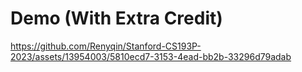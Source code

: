 # Demo (With Extra Credit)



https://github.com/Renyqin/Stanford-CS193P-2023/assets/13954003/5810ecd7-3153-4ead-bb2b-33296d79adab



